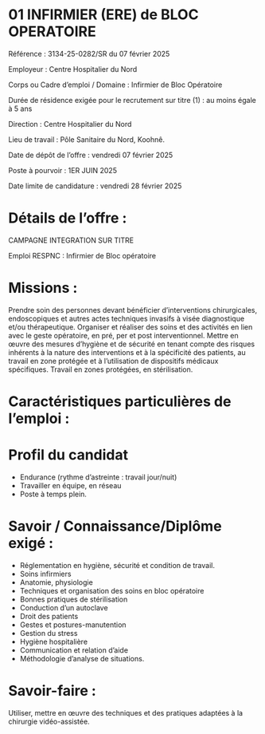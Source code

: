 # 01 INFIRMIER (ERE) de BLOC OPERATOIRE

Référence : 3134-25-0282/SR du 07 février 2025

Employeur : Centre Hospitalier du Nord

Corps ou Cadre d’emploi / Domaine : Infirmier de Bloc Opératoire

Durée de résidence exigée pour le recrutement sur titre (1) : au moins égale à 5 ans

Direction : Centre Hospitalier du Nord

Lieu de travail : Pôle Sanitaire du Nord, Koohnê.

Date de dépôt de l’offre : vendredi 07 février 2025

Poste à pourvoir : 1ER JUIN 2025

Date limite de candidature : vendredi 28 février 2025

# Détails de l’offre :

CAMPAGNE INTEGRATION SUR TITRE

Emploi RESPNC : Infirmier de Bloc opératoire

# Missions :

Prendre soin des personnes devant bénéficier d’interventions chirurgicales, endoscopiques et autres actes techniques invasifs à visée diagnostique et/ou thérapeutique. Organiser et réaliser des soins et des activités en lien avec le geste opératoire, en pré, per et post interventionnel. Mettre en œuvre des mesures d’hygiène et de sécurité en tenant compte des risques inhérents à la nature des interventions et à la spécificité des patients, au travail en zone protégée et à l’utilisation de dispositifs médicaux spécifiques. Travail en zones protégées, en stérilisation.

# Caractéristiques particulières de l’emploi :

# Profil du candidat

- Endurance (rythme d’astreinte : travail jour/nuit)
- Travailler en équipe, en réseau
- Poste à temps plein.

# Savoir / Connaissance/Diplôme exigé :

- Réglementation en hygiène, sécurité et condition de travail.
- Soins infirmiers
- Anatomie, physiologie
- Techniques et organisation des soins en bloc opératoire
- Bonnes pratiques de stérilisation
- Conduction d’un autoclave
- Droit des patients
- Gestes et postures-manutention
- Gestion du stress
- Hygiène hospitalière
- Communication et relation d’aide
- Méthodologie d’analyse de situations.

# Savoir-faire :

Utiliser, mettre en œuvre des techniques et des pratiques adaptées à la chirurgie vidéo-assistée.